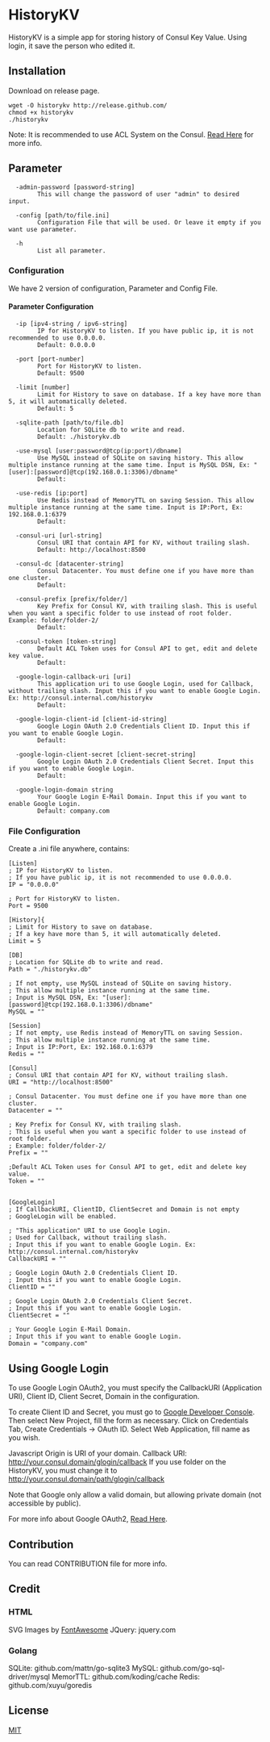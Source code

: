 
# HistoryKV

HistoryKV is a simple app for storing history of Consul Key Value.
Using login, it save the person who edited it.


## Installation

Download on release page.

```
wget -O historykv http://release.github.com/
chmod +x historykv
./historykv
```
Note: It is recommended to use ACL System on the Consul. [Read Here](https://www.consul.io/docs/guides/acl.html) for more info.

## Parameter
```
  -admin-password [password-string]
        This will change the password of user "admin" to desired input.

  -config [path/to/file.ini]
        Configuration File that will be used. Or leave it empty if you want use parameter.

  -h
        List all parameter.
```

### Configuration

We have 2 version of configuration, Parameter and Config File.

#### Parameter Configuration
```
  -ip [ipv4-string / ipv6-string]
        IP for HistoryKV to listen. If you have public ip, it is not recommended to use 0.0.0.0.
        Default: 0.0.0.0

  -port [port-number]
        Port for HistoryKV to listen.
        Default: 9500

  -limit [number]
        Limit for History to save on database. If a key have more than 5, it will automatically deleted.
        Default: 5

  -sqlite-path [path/to/file.db]
        Location for SQLite db to write and read.
        Default: ./historykv.db

  -use-mysql [user:password@tcp(ip:port)/dbname]
        Use MySQL instead of SQLite on saving history. This allow multiple instance running at the same time. Input is MySQL DSN, Ex: "[user]:[password]@tcp(192.168.0.1:3306)/dbname"
        Default:

  -use-redis [ip:port]
        Use Redis instead of MemoryTTL on saving Session. This allow multiple instance running at the same time. Input is IP:Port, Ex: 192.168.0.1:6379
        Default:

  -consul-uri [url-string]
        Consul URI that contain API for KV, without trailing slash.
        Default: http://localhost:8500

  -consul-dc [datacenter-string]
        Consul Datacenter. You must define one if you have more than one cluster.
        Default:

  -consul-prefix [prefix/folder/]
        Key Prefix for Consul KV, with trailing slash. This is useful when you want a specific folder to use instead of root folder. Example: folder/folder-2/
        Default:

  -consul-token [token-string]
        Default ACL Token uses for Consul API to get, edit and delete key value.
        Default:

  -google-login-callback-uri [uri]
        This application uri to use Google Login, used for Callback, without trailing slash. Input this if you want to enable Google Login. Ex: http://consul.internal.com/historykv
        Default:

  -google-login-client-id [client-id-string]
        Google Login OAuth 2.0 Credentials Client ID. Input this if you want to enable Google Login.
        Default:

  -google-login-client-secret [client-secret-string]
        Google Login OAuth 2.0 Credentials Client Secret. Input this if you want to enable Google Login.
        Default:

  -google-login-domain string
        Your Google Login E-Mail Domain. Input this if you want to enable Google Login.
        Default: company.com
```

### File Configuration
Create a .ini file anywhere, contains:
```
[Listen]
; IP for HistoryKV to listen.
; If you have public ip, it is not recommended to use 0.0.0.0.
IP = "0.0.0.0"

; Port for HistoryKV to listen.
Port = 9500

[History]{
; Limit for History to save on database.
; If a key have more than 5, it will automatically deleted.
Limit = 5

[DB]
; Location for SQLite db to write and read.
Path = "./historykv.db"

; If not empty, use MySQL instead of SQLite on saving history.
; This allow multiple instance running at the same time.
; Input is MySQL DSN, Ex: "[user]:[password]@tcp(192.168.0.1:3306)/dbname"
MySQL = ""

[Session]
; If not empty, use Redis instead of MemoryTTL on saving Session.
; This allow multiple instance running at the same time.
; Input is IP:Port, Ex: 192.168.0.1:6379
Redis = ""

[Consul]
; Consul URI that contain API for KV, without trailing slash.
URI = "http://localhost:8500"

; Consul Datacenter. You must define one if you have more than one cluster.
Datacenter = ""

; Key Prefix for Consul KV, with trailing slash.
; This is useful when you want a specific folder to use instead of root folder.
; Example: folder/folder-2/
Prefix = ""

;Default ACL Token uses for Consul API to get, edit and delete key value.
Token = ""


[GoogleLogin]
; If CallbackURI, ClientID, ClientSecret and Domain is not empty
; GoogleLogin will be enabled.

; "This application" URI to use Google Login.
; Used for Callback, without trailing slash.
; Input this if you want to enable Google Login. Ex: http://consul.internal.com/historykv
CallbackURI = ""

; Google Login OAuth 2.0 Credentials Client ID.
; Input this if you want to enable Google Login.
ClientID = ""

; Google Login OAuth 2.0 Credentials Client Secret.
; Input this if you want to enable Google Login.
ClientSecret = ""

; Your Google Login E-Mail Domain.
; Input this if you want to enable Google Login.
Domain = "company.com"
```

## Using Google Login

To use Google Login OAuth2, you must specify the CallbackURI (Application URI), Client ID, Client Secret, Domain in the configuration.

To create Client ID and Secret, you must go to [Google Developer Console](https://console.developers.google.com/).
Then select New Project, fill the form as necessary.
Click on Credentials Tab, Create Credentials -> OAuth ID.
Select Web Application, fill name as you wish.

Javascript Origin is URI of your domain.
Callback URI: http://your.consul.domain/glogin/callback
If you use folder on the HistoryKV, you must change it to http://your.consul.domain/path/glogin/callback

Note that Google only allow a valid domain, but allowing private domain (not accessible by public).

For more info about Google OAuth2, [Read Here](https://developers.google.com/identity/protocols/OAuth2).

## Contribution

You can read CONTRIBUTION file for more info.

## Credit

### HTML
SVG Images by [FontAwesome](https://fontawesome.com/license)
JQuery: jquery.com

### Golang
SQLite: github.com/mattn/go-sqlite3
MySQL: github.com/go-sql-driver/mysql
MemorTTL: github.com/koding/cache
Redis: github.com/xuyu/goredis

## License
[MIT](https://opensource.org/licenses/MIT)